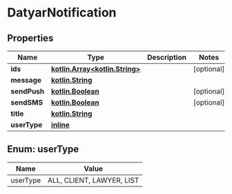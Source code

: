 # DatyarNotification

## Properties
Name | Type | Description | Notes
------------ | ------------- | ------------- | -------------
**ids** | [**kotlin.Array&lt;kotlin.String&gt;**](.md) |  |  [optional]
**message** | [**kotlin.String**](.md) |  | 
**sendPush** | [**kotlin.Boolean**](.md) |  |  [optional]
**sendSMS** | [**kotlin.Boolean**](.md) |  |  [optional]
**title** | [**kotlin.String**](.md) |  | 
**userType** | [**inline**](#UserTypeEnum) |  | 

<a name="UserTypeEnum"></a>
## Enum: userType
Name | Value
---- | -----
userType | ALL, CLIENT, LAWYER, LIST
